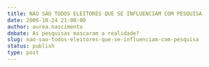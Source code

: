 ```yaml
---
title: NÁO SÁO TODOS ELEITORES QUE SE INFLUENCIAM COM PESQUISA 
date: 2006-10-24 21:00:00
author: aurea.nascimento
debate: As pesquisas mascaram a realidade?
slug: nao-sao-todos-eleitores-que-se-influenciam-com-pesquisa
status: publish 
type: post
---
```



